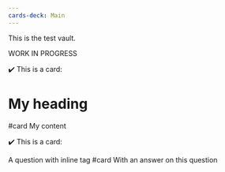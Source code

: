 ```yaml
---
cards-deck: Main
---
```

This is the test vault. 

WORK IN PROGRESS

✔️ This is a card:
# My heading
#card
My content

✔️ This is a card:

A question with inline tag #card 
With an answer on this question
